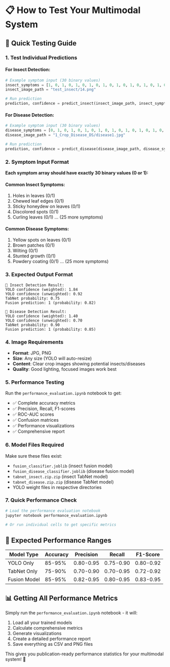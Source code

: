 # 📋 How to Test Your Multimodal System

## 🚀 Quick Testing Guide

### 1. Test Individual Predictions

#### For Insect Detection:
```python
# Example symptom input (30 binary values)
insect_symptoms = [1, 0, 1, 0, 1, 0, 1, 0, 1, 0, 1, 0, 1, 0, 1, 0, 1, 0, 1, 0, 1, 0, 1, 0, 1, 0, 1, 0, 1, 0]
insect_image_path = "test_insect/14.png"

# Run prediction
prediction, confidence = predict_insect(insect_image_path, insect_symptoms)
```

#### For Disease Detection:
```python
# Example symptom input (30 binary values)
disease_symptoms = [0, 1, 0, 1, 0, 1, 0, 1, 0, 1, 0, 1, 0, 1, 0, 1, 0, 1, 0, 1, 0, 1, 0, 1, 0, 1, 0, 1, 0, 1]
disease_image_path = "1_Crop_Disease_DS/disease1.jpg"

# Run prediction
prediction, confidence = predict_disease(disease_image_path, disease_symptoms)
```

### 2. Symptom Input Format

**Each symptom array should have exactly 30 binary values (0 or 1):**

#### Common Insect Symptoms:
1. Holes in leaves (0/1)
2. Chewed leaf edges (0/1)
3. Sticky honeydew on leaves (0/1)
4. Discolored spots (0/1)
5. Curling leaves (0/1)
... (25 more symptoms)

#### Common Disease Symptoms:
1. Yellow spots on leaves (0/1)
2. Brown patches (0/1)
3. Wilting (0/1)
4. Stunted growth (0/1)
5. Powdery coating (0/1)
... (25 more symptoms)

### 3. Expected Output Format

```
🐛 Insect Detection Result:
YOLO confidence (weighted): 1.84
YOLO confidence (unweighted): 0.92
TabNet probability: 0.75
Fusion prediction: 1 (probability: 0.82)

🌿 Disease Detection Result:
YOLO confidence (weighted): 1.40
YOLO confidence (unweighted): 0.70
TabNet probability: 0.90
Fusion prediction: 1 (probability: 0.85)
```

### 4. Image Requirements

- **Format**: JPG, PNG
- **Size**: Any size (YOLO will auto-resize)
- **Content**: Clear crop images showing potential insects/diseases
- **Quality**: Good lighting, focused images work best

### 5. Performance Testing

Run the `performance_evaluation.ipynb` notebook to get:
- ✅ Complete accuracy metrics
- ✅ Precision, Recall, F1-scores
- ✅ ROC-AUC scores
- ✅ Confusion matrices
- ✅ Performance visualizations
- ✅ Comprehensive report

### 6. Model Files Required

Make sure these files exist:
- `fusion_classifier.joblib` (insect fusion model)
- `fusion_disease_classifier.joblib` (disease fusion model)
- `tabnet_insect.zip.zip` (insect TabNet model)
- `tabnet_disease.zip.zip` (disease TabNet model)
- YOLO weight files in respective directories

### 7. Quick Performance Check

```python
# Load the performance evaluation notebook
jupyter notebook performance_evaluation.ipynb

# Or run individual cells to get specific metrics
```

## 🎯 Expected Performance Ranges

| Model Type | Accuracy | Precision | Recall | F1-Score |
|------------|----------|-----------|---------|----------|
| YOLO Only | 85-95% | 0.80-0.95 | 0.75-0.90 | 0.80-0.92 |
| TabNet Only | 75-90% | 0.70-0.90 | 0.70-0.95 | 0.72-0.92 |
| Fusion Model | 85-95% | 0.82-0.95 | 0.80-0.95 | 0.83-0.95 |



## 📊 Getting All Performance Metrics

Simply run the `performance_evaluation.ipynb` notebook - it will:
1. Load all your trained models
2. Calculate comprehensive metrics
3. Generate visualizations
4. Create a detailed performance report
5. Save everything as CSV and PNG files

This gives you publication-ready performance statistics for your multimodal system! 🎉
